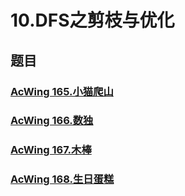 # 10.DFS之剪枝与优化


## 题目

### [AcWing 165.小猫爬山](https://www.acwing.com/problem/content/167/)
### [AcWing 166.数独](https://www.acwing.com/problem/content/168/)
### [AcWing 167.木棒](https://www.acwing.com/problem/content/169/)
### [AcWing 168.生日蛋糕](https://www.acwing.com/problem/content/170/)